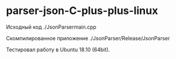 # parser-json-C-plus-plus-linux

Исходный код ./JsonParsermain.cpp

Скомпилированное приложение ./JsonParser/Release/JsonParser

Тестировал работу в Ubuntu 18.10 (64bit).
